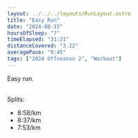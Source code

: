 ```yaml
---
layout: ../../../layouts/RunLayout.astro
title: "Easy Run"
date: "2024-08-15"
hoursOfSleep: "7"
timeElapsed: "31:21"
distanceCovered: "3.22"
averagePace: "9:45"
tags: ["2024 Offseason 2", "Workout"]
---
```


Easy run. <br/><br/>

Splits:

- 8:58/km
- 8:37/km
- 7:53/km
